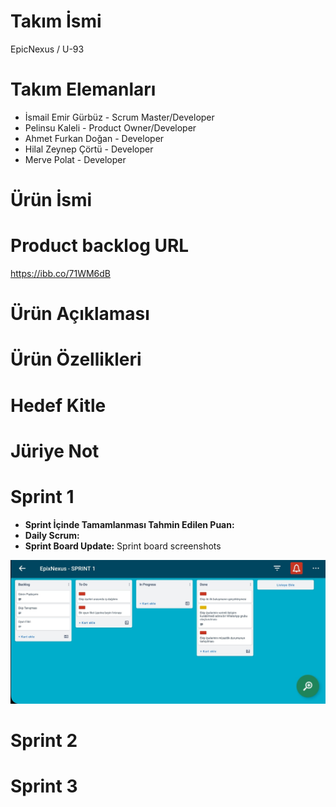 # Takım İsmi
EpicNexus / U-93
# Takım Elemanları
* İsmail Emir Gürbüz - Scrum Master/Developer
* Pelinsu Kaleli - Product Owner/Developer
* Ahmet Furkan Doğan - Developer
* Hilal Zeynep Çörtü - Developer
* Merve Polat - Developer
# Ürün İsmi
# Product backlog URL 
https://ibb.co/71WM6dB
# Ürün Açıklaması
# Ürün Özellikleri 
# Hedef Kitle
# Jüriye Not
# Sprint 1 
* **Sprint İçinde Tamamlanması Tahmin Edilen Puan:**
* **Daily Scrum:**
* **Sprint Board Update:** Sprint board screenshots 
<img src="https://github.com/iemirg/epicNexus-oua/blob/main/sprint%201.jfif" width="auto">

# Sprint 2
# Sprint 3
